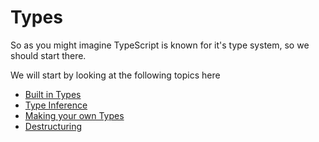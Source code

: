 # Types

So as you might imagine TypeScript is known for it's type system, so we should start there.

We will start by looking at the following topics here

- [Built in Types](./BuiltInTypes.md)
- [Type Inference](./TypeInferance.md)
- [Making your own Types](./MakingYourOwnTypes.md)
- [Destructuring](./Destructuring.md)